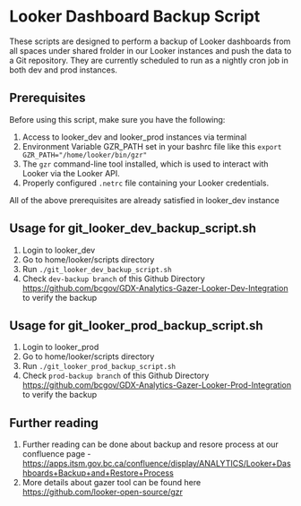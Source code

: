 # Looker Dashboard Backup Script

These scripts are designed to perform a backup of Looker dashboards from all spaces under shared frolder in our Looker instances and push the data to a Git repository. They are currently scheduled to run as a nightly cron job in both dev and prod instances.

## Prerequisites

Before using this script, make sure you have the following:

1. Access to looker_dev and looker_prod instances via terminal
2. Environment Variable GZR_PATH set in your bashrc file like this 
    `export GZR_PATH="/home/looker/bin/gzr"`
3. The `gzr` command-line tool installed, which is used to interact with Looker via the Looker API.
4. Properly configured `.netrc` file containing your Looker credentials.

All of the above prerequisites are already satisfied in looker_dev instance

## Usage for git_looker_dev_backup_script.sh

1. Login to looker_dev
2. Go to home/looker/scripts directory
3. Run `./git_looker_dev_backup_script.sh`
4. Check `dev-backup branch` of this Github Directory https://github.com/bcgov/GDX-Analytics-Gazer-Looker-Dev-Integration to verify the backup

## Usage for git_looker_prod_backup_script.sh

1. Login to looker_prod
2. Go to home/looker/scripts directory
3. Run `./git_looker_prod_backup_script.sh`
4. Check `prod-backup branch` of this Github Directory https://github.com/bcgov/GDX-Analytics-Gazer-Looker-Prod-Integration to verify the backup

## Further reading
1. Further reading can be done about backup and resore process at our confluence page - https://apps.itsm.gov.bc.ca/confluence/display/ANALYTICS/Looker+Dashboards+Backup+and+Restore+Process
2. More details about gazer tool can be found here https://github.com/looker-open-source/gzr  